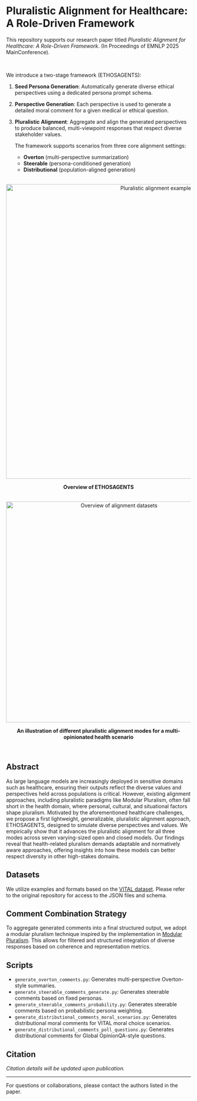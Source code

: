 # Pluralistic Alignment for Healthcare: A Role-Driven Framework

This repository supports our research paper titled *Pluralistic Alignment for Healthcare: A Role-Driven Framework*. (In Proceedings of EMNLP 2025 MainConference).

<br />

We introduce a two-stage framework (ETHOSAGENTS):

1. **Seed Persona Generation**: Automatically generate diverse ethical perspectives using a dedicated persona prompt schema.
2. **Perspective Generation**: Each perspective is used to generate a detailed moral comment for a given medical or ethical question.
3. **Pluralistic Alignment**: Aggregate and align the generated perspectives to produce balanced, multi-viewpoint responses that respect diverse stakeholder values.
   
   The framework supports scenarios from three core alignment settings:
   - **Overton** (multi-perspective summarization)
   - **Steerable** (persona-conditioned generation)
   - **Distributional** (population-aligned generation)


<br />

<div align="center">

<img width="800" alt="Pluralistic alignment example" src="https://github.com/user-attachments/assets/6c0f31f1-467b-42ef-b515-2364da754378" />
<p><strong>Overview of ETHOSAGENTS</strong></p>
<br />

<img width="600" alt="Overview of alignment datasets" src="https://github.com/user-attachments/assets/39c2937c-6cec-456a-a2d0-dd664f68d9fa" />
<p><strong>An illustration of different pluralistic alignment modes for a multi-opinionated health scenario</strong></p>
</div>

<br />


## Abstract

As large language models are increasingly deployed in sensitive domains such as healthcare, ensuring their outputs reflect the diverse values and perspectives held across populations is critical. However, existing alignment approaches, including pluralistic paradigms like Modular Pluralism, often fall short in the health domain, where personal, cultural, and situational factors shape pluralism. Motivated by the aforementioned healthcare challenges, we propose a first lightweight, generalizable, pluralistic alignment approach, ETHOSAGENTS, designed to simulate diverse perspectives and values. We empirically show that it advances the pluralistic alignment for all three modes across seven varying-sized open and closed models. Our findings reveal that health-related pluralism demands adaptable and normatively aware approaches, offering insights into how these models can better respect diversity in other high-stakes domains.


## Datasets

We utilize examples and formats based on the [VITAL dataset](https://github.com/anudeex/VITAL/tree/main/dataset). Please refer to the original repository for access to the JSON files and schema.

## Comment Combination Strategy

To aggregate generated comments into a final structured output, we adopt a modular pluralism technique inspired by the implementation in [Modular Pluralism](https://github.com/BunsenFeng/modular_pluralism/tree/main). This allows for filtered and structured integration of diverse responses based on coherence and representation metrics.

## Scripts

* `generate_overton_comments.py`: Generates multi-perspective Overton-style summaries.
* `generate_steerable_comments_generate.py`: Generates steerable comments based on fixed personas.
* `generate_steerable_comments_probability.py`: Generates steerable comments based on probabilistic persona weighting.
* `generate_distributional_comments_moral_scenarios.py`: Generates distributional moral comments for VITAL moral choice scenarios.
* `generate_distributional_comments_poll_questions.py`: Generates distributional comments for Global OpinionQA-style questions.

## Citation

*Citation details will be updated upon publication.*

---

For questions or collaborations, please contact the authors listed in the paper.

